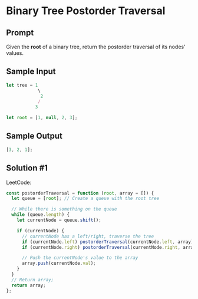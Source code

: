 # Binary Tree Postorder Traversal

## Prompt

Given the **root** of a binary tree, return the postorder traversal of its nodes' values.

## Sample Input

```js
let tree = 1
            \
             2
            /
           3

let root = [1, null, 2, 3];
```

## Sample Output

```js
[3, 2, 1];
```

## Solution #1

LeetCode:

```js
const postorderTraversal = function (root, array = []) {
  let queue = [root]; // Create a queue with the root tree

  // While there is something on the queue
  while (queue.length) {
    let currentNode = queue.shift();

    if (currentNode) {
      // currentNode has a left/right, traverse the tree
      if (currentNode.left) postorderTraversal(currentNode.left, array);
      if (currentNode.right) postorderTraversal(currentNode.right, array);

      // Push the currentNode's value to the array
      array.push(currentNode.val);
    }
  }
  // Return array;
  return array;
};
```
